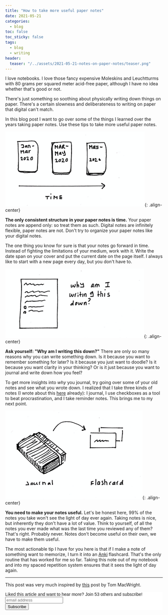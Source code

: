 ```yaml
---
title: "How to take more useful paper notes" 
date: 2021-05-21
categories:
  - blog
toc: false
toc_sticky: false
tags:
  - blog
  - writing
header:
  teaser: "/../assets/2021-05-21-notes-on-paper-notes/teaser.png"
---
```


I love notebooks. I love those fancy expensive Moleskins and Leuchtturms with 80
grams per squared meter acid-free paper, although I have no idea whether that's
good or not.

There's just something so soothing about physically writing down
things on paper.  There's a certain slowness and deliberateness to writing on
paper that digital can't match.

In this blog post I want to go over some of the things I learned over the years
taking paper notes. Use these tips to take more useful paper notes.

![](/../assets/2021-05-21-notes-on-paper-notes/2021-05-21-10-00-57.png){: .align-center}

**The only consistent structure in your paper notes is time.** Your paper notes are append only: so treat them as such. Digital notes are infinitely flexible, paper notes are not. Don't try to organize your paper notes like your digital notes.

The one thing you know for sure is that your notes go forward in time. Instead
of fighting the limitations of your medium, work with it. Write the date span on
your cover and put the current date on the page itself. I always like to start
with a new page every day, but you don't have to.

![](/../assets/2021-05-21-notes-on-paper-notes/2021-05-21-10-01-06.png){: .align-center}

**Ask yourself: "Why am I writing this down?"** There are only so many reasons why you can write something down. Is it because you want to remember something for later? Is it because you just want to doodle? Is it because you want clarity in your thinking? Or is it just because you want to journal and write down how you feel? 

To get more insights into *why* you journal, try going over some of your old notes and see what you wrote down. I realized that I take three kinds of notes (I wrote about this [here](https://www.janmeppe.com/blog/field-notes-1/) already): I journal, I use checkboxes as a tool to beat procrastination, and I take reminder notes. This brings me to my next point.

![](/../assets/2021-05-21-notes-on-paper-notes/2021-05-21-10-01-28.png){: .align-center}

**You need to make your notes useful.** Let's be honest here, 99% of the notes you take won't see the light of day ever again. Taking notes is nice, but inherently they don't have a lot of value. Think to yourself, of all the notes you ever made what was the last time you reviewed any of them? That's right. Probably never. Notes don't become useful on their own, we have to make them useful.

The most actionable tip I have for you here is that if I make a note of
something want to memorize, I turn it into an [Anki](https://apps.ankiweb.net/)
flashcard. That's the only routine that has worked for me so far. Taking this
note out of my notebook and into my spaced repetition system ensures that it
sees the light of day again.

---

This post was very much inspired by [this](https://macwright.com/2019/01/02/paper-notes.html) post by Tom MacWright.


<!-- Begin Mailchimp Signup Form -->
<link href="//cdn-images.mailchimp.com/embedcode/horizontal-slim-10_7.css" rel="stylesheet" type="text/css">
<style type="text/css">
  #mc_embed_signup{background:#fff; clear:left; font:14px Helvetica,Arial,sans-serif; width:100%;}
  /* Add your own Mailchimp form style overrides in your site stylesheet or in this style block.
     We recommend moving this block and the preceding CSS link to the HEAD of your HTML file. */
</style>
<div id="mc_embed_signup">
<form action="https://gmail.us3.list-manage.com/subscribe/post?u=92fe86c389878585bc87837e8&amp;id=50543deff9" method="post" id="mc-embedded-subscribe-form" name="mc-embedded-subscribe-form" class="validate" target="_blank" novalidate>
    <div id="mc_embed_signup_scroll">
  <label for="mce-EMAIL">Liked this article and want to hear more? Join 53 others and subscribe!</label>
  <input type="email" value="" name="EMAIL" class="email" id="mce-EMAIL" placeholder="email address" required>
    <!-- real people should not fill this in and expect good things - do not remove this or risk form bot signups-->
    <div style="position: absolute; left: -5000px;" aria-hidden="true"><input type="text" name="b_92fe86c389878585bc87837e8_50543deff9" tabindex="-1" value=""></div>
    <div class="clear"><input type="submit" value="Subscribe" name="subscribe" id="mc-embedded-subscribe" class="button"></div>
    </div>
</form>
</div>
<!--End mc_embed_signup-->
